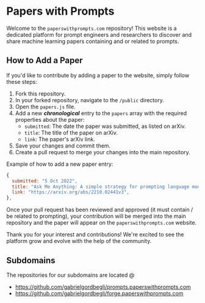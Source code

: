 # Papers with Prompts

Welcome to the `paperswithprompts.com` repository! This website is a dedicated platform for prompt engineers and researchers to discover and share machine learning papers containing and or related to prompts.

## How to Add a Paper

If you'd like to contribute by adding a paper to the website, simply follow these steps:

1. Fork this repository.
2. In your forked repository, navigate to the `/public` directory.
3. Open the `papers.js` file.
4. Add a new  ***chronological*** entry to the `papers` array with the required properties about the paper:
    - `submitted`: The date the paper was submitted, as listed on arXiv.
    - `title`: The title of the paper on arXiv.
    - `link`: The paper's arXiv link.
5. Save your changes and commit them.
6. Create a pull request to merge your changes into the main repository.

Example of how to add a new paper entry:

```javascript
{
  submitted: "5 Oct 2022",
  title: "Ask Me Anything: A simple strategy for prompting language models",
  link: "https://arxiv.org/abs/2210.02441v3",
},
```

Once your pull request has been reviewed and approved (it must contain / be related to prompting), your contribution will be merged into the main repository and the paper will appear on the `paperswithprompts.com` website.

Thank you for your interest and contributions! We're excited to see the platform grow and evolve with the help of the community.

## Subdomains

The repositories for our subdomains are located @
- https://github.com/gabrielgordbegli/prompts.paperswithprompts.com
- https://github.com/gabrielgordbegli/forge.paperswithprompts.com